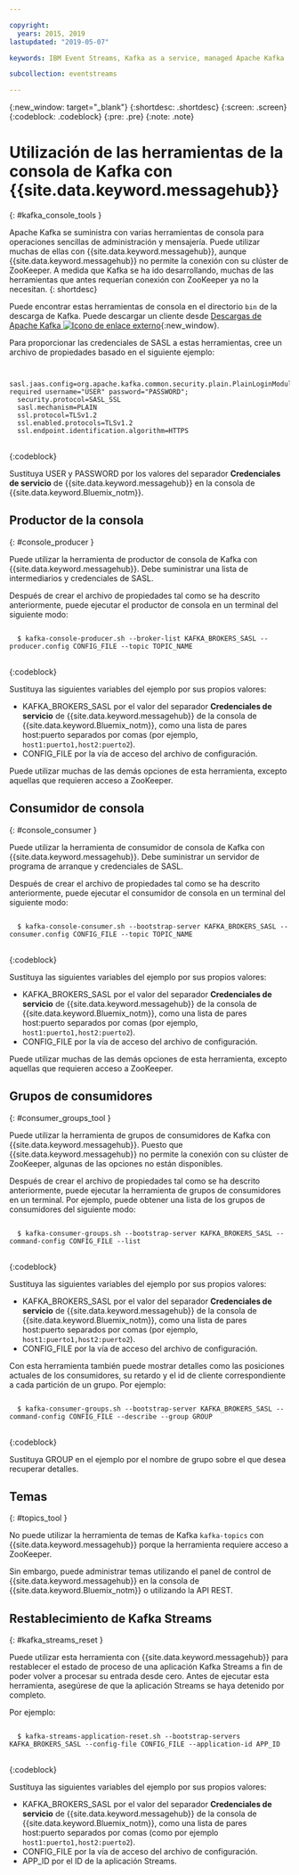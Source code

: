 ```yaml
---

copyright:
  years: 2015, 2019
lastupdated: "2019-05-07"

keywords: IBM Event Streams, Kafka as a service, managed Apache Kafka

subcollection: eventstreams

---
```


{:new_window: target="_blank"}
{:shortdesc: .shortdesc}
{:screen: .screen}
{:codeblock: .codeblock}
{:pre: .pre}
{:note: .note}


# Utilización de las herramientas de la consola de Kafka con {{site.data.keyword.messagehub}}
{: #kafka_console_tools }

Apache Kafka se suministra con varias herramientas de consola para operaciones sencillas de administración y mensajería. Puede utilizar muchas de ellas con {{site.data.keyword.messagehub}}, aunque {{site.data.keyword.messagehub}} no permite la conexión con su clúster de ZooKeeper. A medida que Kafka se ha ido desarrollando, muchas de las herramientas que antes requerían conexión con ZooKeeper ya no la necesitan.
{: shortdesc}

Puede encontrar estas herramientas de consola en el directorio <code>bin</code> de la descarga de Kafka. Puede descargar un cliente desde [Descargas de Apache Kafka ![Icono de enlace externo](../../icons/launch-glyph.svg "Icono de enlace externo")](http://kafka.apache.org/downloads){:new_window}.

Para proporcionar las credenciales de SASL a estas herramientas, cree un archivo de propiedades basado en el siguiente ejemplo:

<pre>
<code>
  sasl.jaas.config=org.apache.kafka.common.security.plain.PlainLoginModule required username="USER" password="PASSWORD";
  security.protocol=SASL_SSL
  sasl.mechanism=PLAIN
  ssl.protocol=TLSv1.2
  ssl.enabled.protocols=TLSv1.2
  ssl.endpoint.identification.algorithm=HTTPS
</code>
</pre>
{:codeblock}

Sustituya USER y PASSWORD por los valores del separador **Credenciales de servicio** de {{site.data.keyword.messagehub}} en la consola de {{site.data.keyword.Bluemix_notm}}.


## Productor de la consola
{: #console_producer }

Puede utilizar la herramienta de productor de consola de Kafka con {{site.data.keyword.messagehub}}. Debe suministrar una lista de intermediarios y credenciales de SASL.

Después de crear el archivo de propiedades tal como se ha descrito anteriormente, puede ejecutar el productor de consola en un terminal del siguiente modo:

<pre>
<code>
  $ kafka-console-producer.sh --broker-list KAFKA_BROKERS_SASL --producer.config CONFIG_FILE --topic TOPIC_NAME
</code>
</pre>
{:codeblock}

Sustituya las siguientes variables del ejemplo por sus propios valores:
* KAFKA_BROKERS_SASL por el valor del separador **Credenciales de servicio** de {{site.data.keyword.messagehub}} de la consola de {{site.data.keyword.Bluemix_notm}}, como una lista de pares host:puerto separados por comas (por ejemplo, `host1:puerto1,host2:puerto2`). 
* CONFIG_FILE por la vía de acceso del archivo de configuración. 

Puede utilizar muchas de las demás opciones de esta herramienta, excepto aquellas que requieren acceso a ZooKeeper.


## Consumidor de consola
{: #console_consumer }

Puede utilizar la herramienta de consumidor de consola de Kafka con {{site.data.keyword.messagehub}}. Debe suministrar un servidor de programa de arranque y credenciales de SASL.

Después de crear el archivo de propiedades tal como se ha descrito anteriormente, puede ejecutar el consumidor de consola en un terminal del siguiente modo:

<pre>
<code>
  $ kafka-console-consumer.sh --bootstrap-server KAFKA_BROKERS_SASL --consumer.config CONFIG_FILE --topic TOPIC_NAME
</code>
</pre>
{:codeblock}

Sustituya las siguientes variables del ejemplo por sus propios valores:
* KAFKA_BROKERS_SASL por el valor del separador **Credenciales de servicio** de {{site.data.keyword.messagehub}} de la consola de {{site.data.keyword.Bluemix_notm}}, como una lista de pares host:puerto separados por comas (por ejemplo, `host1:puerto1,host2:puerto2`). 
* CONFIG_FILE por la vía de acceso del archivo de configuración. 

Puede utilizar muchas de las demás opciones de esta herramienta, excepto aquellas que requieren acceso a ZooKeeper.


## Grupos de consumidores
{: #consumer_groups_tool }

Puede utilizar la herramienta de grupos de consumidores de Kafka con {{site.data.keyword.messagehub}}. Puesto que {{site.data.keyword.messagehub}} no permite la conexión con su clúster de ZooKeeper, algunas de las opciones no están disponibles.

Después de crear el archivo de propiedades tal como se ha descrito anteriormente, puede ejecutar la herramienta de grupos de consumidores en un terminal. Por ejemplo, puede obtener una lista de los grupos de consumidores del siguiente modo:

<pre>
<code>
  $ kafka-consumer-groups.sh --bootstrap-server KAFKA_BROKERS_SASL --command-config CONFIG_FILE --list
</code>
</pre>
{:codeblock}

Sustituya las siguientes variables del ejemplo por sus propios valores:
* KAFKA_BROKERS_SASL por el valor del separador **Credenciales de servicio** de {{site.data.keyword.messagehub}} de la consola de {{site.data.keyword.Bluemix_notm}}, como una lista de pares host:puerto separados por comas (por ejemplo, `host1:puerto1,host2:puerto2`). 
* CONFIG_FILE por la vía de acceso del archivo de configuración.

Con esta herramienta también puede mostrar detalles como las posiciones actuales de los consumidores, su retardo y el id de cliente correspondiente a cada partición de un grupo. Por ejemplo:

<pre>
<code>
  $ kafka-consumer-groups.sh --bootstrap-server KAFKA_BROKERS_SASL --command-config CONFIG_FILE --describe --group GROUP
</code>
</pre>
{:codeblock}

Sustituya GROUP en el ejemplo por el nombre de grupo sobre el que desea recuperar detalles. 


## Temas
{: #topics_tool }

No puede utilizar la herramienta de temas de Kafka `kafka-topics` con {{site.data.keyword.messagehub}} porque la herramienta requiere acceso a ZooKeeper.

Sin embargo, puede administrar temas utilizando el panel de control de {{site.data.keyword.messagehub}} en la consola de {{site.data.keyword.Bluemix_notm}} o utilizando la API REST.


## Restablecimiento de Kafka Streams
{: #kafka_streams_reset }

Puede utilizar esta herramienta con {{site.data.keyword.messagehub}} para restablecer el estado de proceso de una aplicación Kafka Streams a fin de poder volver a procesar su entrada desde cero. Antes de ejecutar esta herramienta, asegúrese de que la aplicación Streams se haya detenido por completo.

Por ejemplo:

<pre>
<code>
  $ kafka-streams-application-reset.sh --bootstrap-servers KAFKA_BROKERS_SASL --config-file CONFIG_FILE --application-id APP_ID
</code>
</pre>
{:codeblock}

Sustituya las siguientes variables del ejemplo por sus propios valores:
* KAFKA_BROKERS_SASL por el valor del separador **Credenciales de servicio** de {{site.data.keyword.messagehub}} de la consola de {{site.data.keyword.Bluemix_notm}}, como una lista de pares host:puerto separados por comas (como por ejemplo `host1:puerto1,host2:puerto2`). 
* CONFIG_FILE por la vía de acceso del archivo de configuración. 
* APP_ID por el ID de la aplicación Streams.

